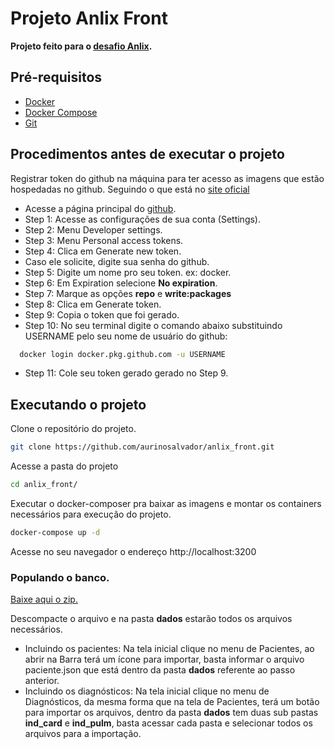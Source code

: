 # Projeto Anlix Front

**Projeto feito para o [desafio Anlix](https://github.com/anlix-io/desafio-anlix).**

## Pré-requisitos

 - [Docker](https://docs.docker.com/engine/install/)
 - [Docker Compose](https://docs.docker.com/compose/install/)
 - [Git](https://git-scm.com/book/pt-br/v2/Come%C3%A7ando-Instalando-o-Git)

## Procedimentos antes de executar o projeto

Registrar token do github na máquina para ter acesso as imagens que estão hospedadas no github.
Seguindo o que está no [site oficial](https://docs.github.com/pt/packages/working-with-a-github-packages-registry/working-with-the-container-registry#)

 - Acesse a página principal do [github](https://github.com/).
 - Step 1: Acesse as configurações de sua conta (Settings).
 - Step 2: Menu Developer settings.
 - Step 3: Menu Personal access tokens.
 - Step 4: Clica em Generate new token.
 - Caso ele solicite, digite sua senha do github.
 - Step 5: Digite um nome pro seu token. ex: docker.
 - Step 6: Em Expiration selecione **No expiration**.
 - Step 7: Marque as opções **repo** e **write:packages**
 - Step 8: Clica em Generate token.
 - Step 9: Copia o token que foi gerado.
 - Step 10: No seu terminal digite o comando abaixo substituindo USERNAME pelo seu nome de usuário do github:
```bash
  docker login docker.pkg.github.com -u USERNAME
```
  - Step 11: Cole seu token gerado gerado no Step 9.

## Executando o projeto

Clone o repositório do projeto.
```bash
git clone https://github.com/aurinosalvador/anlix_front.git
``` 

Acesse a pasta do projeto
```bash
cd anlix_front/
``` 

Executar o docker-composer pra baixar as imagens e montar os containers necessários para execução do projeto.
```bash
docker-compose up -d
``` 

Acesse no seu navegador o endereço http://localhost:3200

### Populando o banco.

[Baixe aqui o zip.](https://github.com/anlix-io/desafio-anlix/archive/refs/heads/main.zip)

Descompacte o arquivo e na pasta **dados** estarão todos os arquivos necessários.

 - Incluindo os pacientes: Na tela inicial clique no menu de Pacientes, ao abrir na Barra terá um ícone para importar, basta informar o arquivo paciente.json que está dentro da pasta **dados** referente ao passo anterior.
 - Incluindo os diagnósticos: Na tela inicial clique no menu de Diagnósticos, da mesma forma que na tela de Pacientes, terá um botão para importar os arquivos, dentro da pasta **dados** tem duas sub pastas **ind_card** e **ind_pulm**, basta acessar cada pasta e selecionar todos os arquivos para a importação.


    